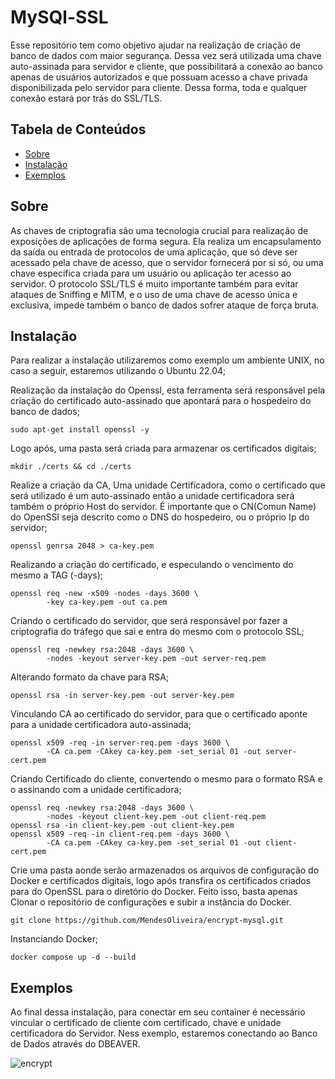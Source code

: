 # MySQl-SSL

Esse repositório tem como objetivo ajudar na realização de criação de banco de dados com maior segurança. Dessa vez será utilizada uma chave auto-assinada para servidor e cliente, que possibilitará a conexão ao banco apenas de usuários autorizados e que possuam acesso a chave privada disponibilizada pelo servidor para cliente. Dessa forma, toda e qualquer conexão estará por trás do SSL/TLS. 

## Tabela de Conteúdos

- [Sobre](#sobre)
- [Instalação](#instalação)
- [Exemplos](#Exemplos)

## Sobre

As chaves de criptografia são uma tecnologia crucial para realização de exposições de aplicações de forma segura. Ela realiza um encapsulamento da saída ou entrada de protocolos de uma aplicação, que só deve ser acessado pela chave de acesso, que o servidor fornecerá por si só, ou uma chave especifica criada para um usuário ou aplicação ter acesso ao servidor. O protocolo SSL/TLS é muito importante também para evitar ataques de Sniffing e MITM, e o uso de uma chave de acesso única e exclusiva, impede também o banco de dados sofrer ataque de força bruta.  

## Instalação

Para realizar a instalação utilizaremos como exemplo um ambiente UNIX, no caso a seguir, estaremos utilizando o Ubuntu 22.04;

Realização da instalação do Openssl, esta ferramenta será responsável pela criação do certificado auto-assinado que apontará para o hospedeiro do banco de dados;

```
sudo apt-get install openssl -y
``` 

Logo após, uma pasta será criada para armazenar os certificados digitais;

```
mkdir ./certs && cd ./certs
``` 

Realize a criação da CA, Uma unidade Certificadora, como o certificado que será utilizado é um auto-assinado então a unidade certificadora será também o próprio Host do servidor. É importante que o CN(Comun Name) do OpenSSl seja descrito como o DNS do hospedeiro, ou o próprio Ip do servidor;

```
openssl genrsa 2048 > ca-key.pem
```

Realizando a criação do certificado, e especulando o vencimento do mesmo a TAG (-days);

```
openssl req -new -x509 -nodes -days 3600 \
        -key ca-key.pem -out ca.pem
```

Criando o certificado do servidor, que será responsável por fazer a criptografia do tráfego que sai e entra do mesmo com o protocolo SSL;

```
openssl req -newkey rsa:2048 -days 3600 \
        -nodes -keyout server-key.pem -out server-req.pem
```

Alterando formato da chave para RSA;

```
openssl rsa -in server-key.pem -out server-key.pem
```

Vinculando CA ao certificado do servidor, para que o certificado aponte para a unidade certificadora auto-assinada;

```
openssl x509 -req -in server-req.pem -days 3600 \
        -CA ca.pem -CAkey ca-key.pem -set_serial 01 -out server-cert.pem
```

Criando Certificado do cliente, convertendo o mesmo para o formato RSA e o assinando com a unidade certificadora;

```
openssl req -newkey rsa:2048 -days 3600 \
        -nodes -keyout client-key.pem -out client-req.pem
openssl rsa -in client-key.pem -out client-key.pem
openssl x509 -req -in client-req.pem -days 3600 \
        -CA ca.pem -CAkey ca-key.pem -set_serial 01 -out client-cert.pem
```

Crie uma pasta aonde serão armazenados os arquivos de configuração do Docker e certificados digitais, logo após transfira os certificados criados para do OpenSSL para o diretório do Docker. Feito isso, basta apenas Clonar o repositório de configurações e subir a instância do Docker. 

```
git clone https://github.com/MendesOliveira/encrypt-mysql.git
```

Instanciando Docker;

```
docker compose up -d --build
```

## Exemplos

Ao final dessa instalação, para conectar em seu container é necessário vincular o certificado de cliente com certificado, chave e unidade certificadora do Servidor. Ness exemplo, estaremos conectando ao Banco de Dados através do DBEAVER. 

![encrypt](https://github.com/MendesOliveira/MySQL-SSL/assets/109288244/5d3833eb-749b-487d-b501-643714c8d3f7)
